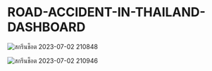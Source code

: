 # ROAD-ACCIDENT-IN-THAILAND-DASHBOARD

![สกรีนช็อต 2023-07-02 210848](https://github.com/setthawat121/ROAD-ACCIDENT-IN-THAILAND-DASHBOARD/assets/96307668/c349acd8-21e4-4451-ab2e-12de175bf1e8)

![สกรีนช็อต 2023-07-02 210946](https://github.com/setthawat121/ROAD-ACCIDENT-IN-THAILAND-DASHBOARD/assets/96307668/4d0c3749-6b61-481b-b38e-6f9826150ec3)
